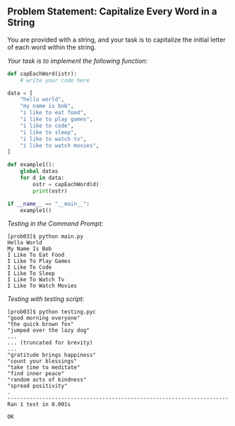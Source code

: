 ## Problem Statement: Capitalize Every Word in a String

You are provided with a string, and your task is to capitalize the initial letter of each word within the string.

*Your task is to implement the following function:*
```python
def capEachWord(istr):
    # write your code here

data = [
    "hello world",
    "my name is bob",
    "i like to eat food",
    "i like to play games",
    "i like to code",
    "i like to sleep",
    "i like to watch tv",
    "i like to watch movies",
]

def example1():
    global datas
    for d in data:
        ostr = capEachWord(d)
        print(ostr)

if __name__ == "__main__":
    example1()
```

*Testing in the Command Prompt:*
```shell
[prob03]$ python main.py 
Hello World
My Name Is Bob
I Like To Eat Food
I Like To Play Games
I Like To Code
I Like To Sleep
I Like To Watch Tv
I Like To Watch Movies
```

*Testing with testing script:*
```shell
[prob03]$ python testing.pyc
"good morning everyone"
"the quick brown fox"
"jumped over the lazy dog"
...
... (truncated for brevity)
...
"gratitude brings happiness"
"count your blessings"
"take time to meditate"
"find inner peace"
"random acts of kindness"
"spread positivity"
.
----------------------------------------------------------------------
Ran 1 test in 0.001s

OK
```


